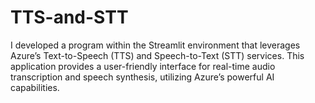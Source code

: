 # TTS-and-STT
I developed a program within the Streamlit environment that leverages Azure’s Text-to-Speech (TTS) and Speech-to-Text (STT) services. This application provides a user-friendly interface for real-time audio transcription and speech synthesis, utilizing Azure’s powerful AI capabilities.
